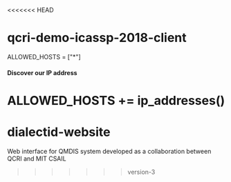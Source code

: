 <<<<<<< HEAD
# qcri-demo-icassp-2018-client


ALLOWED_HOSTS = ["*"]

#### Discover our IP address
ALLOWED_HOSTS += ip_addresses()
=======
# dialectid-website
Web interface for QMDIS system developed as a collaboration between QCRI and MIT CSAIL
>>>>>>> version-3
